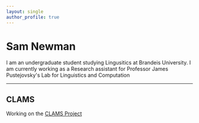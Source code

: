 ```yaml
---
layout: single
author_profile: true
---
```


# Sam Newman

I am an undergraduate student studying Lingusitics at Brandeis University. I am currently working as a Research assistant for Professor James Pustejovsky's Lab for Linguistics and Computation

___

## CLAMS

Working on the [CLAMS Project](https://clams.ai)